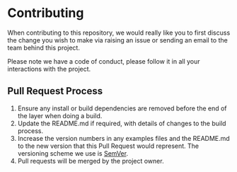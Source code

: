 # Contributing

When contributing to this repository, we would really like you to first discuss the change you wish to make via raising an issue or sending an email to the team behind this project.

Please note we have a code of conduct, please follow it in all your interactions with the project.

## Pull Request Process

1. Ensure any install or build dependencies are removed before the end of the layer when doing a build.
2. Update the README.md if required, with details of changes to the build process.
3. Increase the version numbers in any examples files and the README.md to the new version that this Pull Request would represent. The versioning scheme we use is [SemVer](http://semver.org/).
4. Pull requests will be merged by the project owner.
